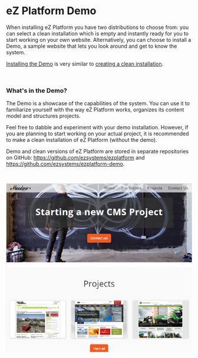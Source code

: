 #  eZ Platform Demo

When installing eZ Platform you have two distributions to choose from: you can select a clean installation which is empty and instantly ready for you to start working on your own website. Alternatively, you can choose to install a Demo, a sample website that lets you look around and get to know the system.

[Installing the Demo](using-composer-to-install-the-demo/) is very similar to [creating a clean installation](step-1-installation/).

 

### What's in the Demo?

The Demo is a showcase of the capabilities of the system. You can use it to familiarize yourself with the way eZ Platform works, organizes its content model and structures projects.

Feel free to dabble and experiment with your demo installation. However, if you are planning to start working on your actual project, it is recommended to make a clean installation of eZ Platform (without the demo).

Demo and clean versions of eZ Platform are stored in separate repositories on GitHub: <https://github.com/ezsystems/ezplatform> and <https://github.com/ezsystems/ezplatform-demo>.

 

![eZ Platform demo front page](../img/platform-demo-bundle-demo.png "Front page of the website available in the Demo")
